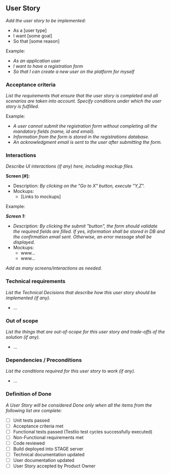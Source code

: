 ## User Story
_Add the user story to be implemented:_

- As a [user type]
- I want [some goal]
- So that [some reason]

Example:
- _As an application user_
- _I want to have a registration form_
- _So that I can create a new user on the platform for myself_

### Acceptance criteria
_List the requirements that ensure that the user story is completed and all scenarios are taken into account. Specify conditions under which the user story is fulfilled._

Example:
- _A user cannot submit the registration form without completing all the mandatory fields (name, id and email)._
- _Information from the form is stored in the registrations database._
- _An acknowledgment email is sent to the user after submitting the form._

### Interactions
_Describe UI interactions (if any) here, including mockup files._

**Screen [#]:**
- Description: _By clicking on the "Go to X" button, execute "Y,Z"._
- Mockups:
	- [Links to mockups]

Example:

**_Screen 1:_**
- _Description: By clicking the submit "button", the form should validate the required fields are filled. If yes, information shall be stored in DB and the confirmation email sent. Otherwise, an error message shall be displayed._
- Mockups:
	- www...
	- www...

_Add as many screens/interactions as needed._

### Technical requirements
_List the Technical Decisions that describe how this user story should be implemented (if any)._
- ...

### Out of scope
_List the things that are out-of-scope for this user story and trade-offs of the solution (if any)._
- ...

### Dependencies / Preconditions
_List the conditions required for this user story to work (if any)._
- ...

### Definition of Done
_A User Story will be considered Done only when all the items from the following list are complete:_
- [ ]  Unit tests passed
- [ ]  Acceptance criteria met
- [ ]  Functional tests passed (Testlio test cycles successfully executed) 
- [ ]  Non-Functional requirements met
- [ ]  Code reviewed
- [ ]  Build deployed into STAGE server
- [ ]  Technical documentation updated
- [ ]  User documentation updated
- [ ]  User Story accepted by Product Owner
